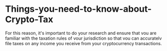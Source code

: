 # Things-you-need-to-know-about-Crypto-Tax
For this reason, it's important to do your research and ensure that vou are familiar with the taxation rules of vour jurisdiction so that vou can accuratelv file taxes on any income you receive from your cryptocurrency transactions.
